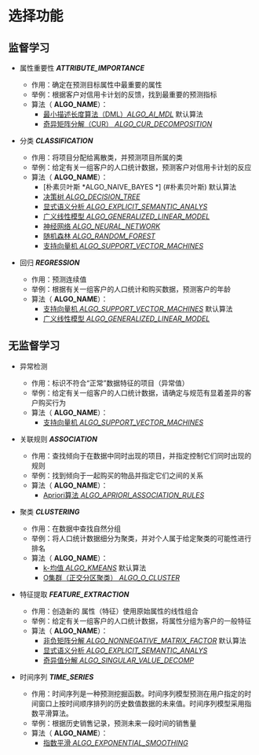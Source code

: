# 选择功能

## 监督学习
+ 属性重要性 ***ATTRIBUTE_IMPORTANCE***
	- 作用：确定在预测目标属性中最重要的属性
	- 举例：根据客户对信用卡计划的反馈，找到最重要的预测指标
	- 算法（ **ALGO_NAME**）：
		- [最小描述长度算法（DML）*ALGO\_AI\_MDL*](#最小描述长度)  默认算法
		- [奇异矩阵分解（CUR） *ALGO\_CUR\_DECOMPOSITION*](#CUR分解)

+ 分类 ***CLASSIFICATION***
	- 作用：将项目分配给离散类，并预测项目所属的类
	- 举例：给定有关一组客户的人口统计数据，预测客户对信用卡计划的反应
	- 算法（ **ALGO_NAME**）：
		- [朴素贝叶斯 *ALGO\_NAIVE\_BAYES *] (#朴素贝叶斯) 默认算法
		- [决策树  *ALGO\_DECISION\_TREE*](#决策树)
		- [显式语义分析 *ALGO\_EXPLICIT\_SEMANTIC\_ANALYS*](#显式语义分析)
		- [广义线性模型  *ALGO\_GENERALIZED\_LINEAR_MODEL*](#广义线性模型 )
		- [神经网络 *ALGO\_NEURAL\_NETWORK*](#神经网络)
		- [随机森林 *ALGO\_RANDOM\_FOREST*](#随机森林)
		- [支持向量机 *ALGO\_SUPPORT\_VECTOR\_MACHINES*](#支持向量机) 

+ 回归 ***REGRESSION***
	- 作用：预测连续值
	- 举例：根据有关一组客户的人口统计和购买数据，预测客户的年龄
	- 算法（ **ALGO_NAME**）：
		- [支持向量机 *ALGO\_SUPPORT\_VECTOR\_MACHINES*](#支持向量机)  默认算法
		- [广义线性模型  *ALGO\_GENERALIZED\_LINEAR_MODEL*](#广义线性模型)
	
## 无监督学习
+ 异常检测	
	- 作用：标识不符合“正常”数据特征的项目（异常值）
	- 举例：给定有关一组客户的人口统计数据，请确定与规范有显着差异的客户购买行为
	- 算法（ **ALGO_NAME**）：
		- [支持向量机 *ALGO\_SUPPORT\_VECTOR\_MACHINES*](#支持向量机)

+ 关联规则 ***ASSOCIATION***
	- 作用：查找倾向于在数据中同时出现的项目，并指定控制它们同时出现的规则
	- 举例：找到倾向于一起购买的物品并指定它们之间的关系
	- 算法（ **ALGO_NAME**）：
		- [Apriori算法 *ALGO\_APRIORI\_ASSOCIATION\_RULES*](#Apriori)

+ 聚类 ***CLUSTERING***
	- 作用：在数据中查找自然分组
	- 举例：将人口统计数据细分为聚类，并对个人属于给定聚类的可能性进行排名
	- 算法（ **ALGO_NAME**）：
		- [k-均值 *ALGO_KMEANS*](#k-均值) 默认算法
		- [O集群（正交分区聚类）  *ALGO\_O\_CLUSTER*](#O集群)


+ 特征提取 ***FEATURE_EXTRACTION***
	- 作用：创造新的 属性（特征）使用原始属性的线性组合
	- 举例：给定有关一组客户的人口统计数据，将属性分组为客户的一般特征
	- 算法（ **ALGO_NAME**）：
		- [非负矩阵分解 *ALGO\_NONNEGATIVE\_MATRIX\_FACTOR*](#非负矩阵分解) 默认算法 
		- [显式语义分析 *ALGO\_EXPLICIT\_SEMANTIC\_ANALYS*](#显式语义分析)
		- [奇异值分解 *ALGO\_SINGULAR\_VALUE\_DECOMP*](#奇异值分解)

+ 时间序列 ***TIME_SERIES***
	- 作用：时间序列是一种预测挖掘函数。时间序列模型预测在用户指定的时间窗口上按时间顺序排列的历史数值数据的未来值。时间序列模型采用指数平滑算法。
	- 举例：根据历史销售记录，预测未来一段时间的销售量
	- 算法（ **ALGO_NAME**）：
		- [指数平滑 *ALGO\_EXPONENTIAL\_SMOOTHING*](#指数平滑)
